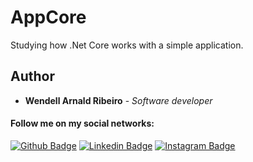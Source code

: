 # AppCore

Studying how .Net Core works with a simple application.

## Author

* **Wendell Arnald Ribeiro** - *Software developer*

#### Follow me on my social networks:

[![Github Badge](https://img.shields.io/badge/-Github-000?style=for-the-badge&logo=Github&logoColor=white&link=https://github.com/wendellarnald)](https://github.com/wendellarnald)
[![Linkedin Badge](https://img.shields.io/badge/-LinkedIn-blue?style=for-the-badge&logo=Linkedin&logoColor=white&link=https://www.linkedin.com/in/wendell-arnald-ribeiro/)](https://www.linkedin.com/in/wendell-arnald-ribeiro/)
[![Instagram Badge](https://img.shields.io/badge/-Instagram-C13584?style=for-the-badge&logo=instagram&logoColor=white&link=https://www.instagram.com/wendellarnald_/)](https://www.instagram.com/wendellarnald_/)
